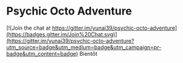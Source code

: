 # Psychic Octo Adventure

[![Join the chat at https://gitter.im/yunai39/psychic-octo-adventure](https://badges.gitter.im/Join%20Chat.svg)](https://gitter.im/yunai39/psychic-octo-adventure?utm_source=badge&utm_medium=badge&utm_campaign=pr-badge&utm_content=badge)
Bientôt
